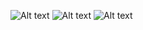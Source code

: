 ![Alt text](relative_path_to_image)
![Alt text](relative_path_to_image)
![Alt text](relative_path_to_image)
